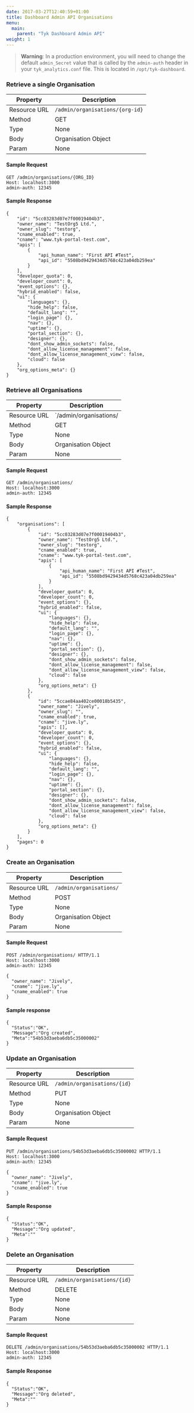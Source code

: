 ```yaml
---
date: 2017-03-27T12:40:59+01:00
title: Dashboard Admin API Organisations
menu:
  main:
    parent: "Tyk Dashboard Admin API"
weight: 1 
---
```


> **Warning**: In a production environment, you will need to change the default `admin_Secret` value that is called by the `admin-auth` header in your `tyk_analytics.conf` file. This is located in `/opt/tyk-dashboard`.

### Retrieve a single Organisation

| **Property** | **Description**                 |
| ------------ | ------------------------------- |
| Resource URL | `/admin/organisations/{org-id}` |
| Method       | GET                             |
| Type         | None                            |
| Body         | Organisation Object             |
| Param        | None                            |

#### Sample Request

```{.copyWrapper}
GET /admin/organisations/{ORG_ID}
Host: localhost:3000
admin-auth: 12345
```

#### Sample Response

```
{
    "id": "5cc03283d07e7f00019404b3",
    "owner_name": "TestOrg5 Ltd.",
    "owner_slug": "testorg",
    "cname_enabled": true,
    "cname": "www.tyk-portal-test.com",
    "apis": [
        {
            "api_human_name": "First API #Test",
            "api_id": "5508bd9429434d5768c423a04db259ea"
        }
    ],
    "developer_quota": 0,
    "developer_count": 0,
    "event_options": {},
    "hybrid_enabled": false,
    "ui": {
        "languages": {},
        "hide_help": false,
        "default_lang": "",
        "login_page": {},
        "nav": {},
        "uptime": {},
        "portal_section": {},
        "designer": {},
        "dont_show_admin_sockets": false,
        "dont_allow_license_management": false,
        "dont_allow_license_management_view": false,
        "cloud": false
    },
    "org_options_meta": {}
}
```


### Retrieve all Organisations

| **Property** | **Description**                 |
| ------------ | ------------------------------- |
| Resource URL | `/admin/organisations/
| Method       | GET                             |
| Type         | None                            |
| Body         | Organisation Object             |
| Param        | None                            |

#### Sample Request

```{.copyWrapper}
GET /admin/organisations/
Host: localhost:3000
admin-auth: 12345
```

#### Sample Response

```
{
    "organisations": [
        {
            "id": "5cc03283d07e7f00019404b3",
            "owner_name": "TestOrg5 Ltd.",
            "owner_slug": "testorg",
            "cname_enabled": true,
            "cname": "www.tyk-portal-test.com",
            "apis": [
                {
                    "api_human_name": "First API #Test",
                    "api_id": "5508bd9429434d5768c423a04db259ea"
                }
            ],
            "developer_quota": 0,
            "developer_count": 0,
            "event_options": {},
            "hybrid_enabled": false,
            "ui": {
                "languages": {},
                "hide_help": false,
                "default_lang": "",
                "login_page": {},
                "nav": {},
                "uptime": {},
                "portal_section": {},
                "designer": {},
                "dont_show_admin_sockets": false,
                "dont_allow_license_management": false,
                "dont_allow_license_management_view": false,
                "cloud": false
            },
            "org_options_meta": {}
        },
        {
            "id": "5ccae84aa402ce00018b5435",
            "owner_name": "Jively",
            "owner_slug": "",
            "cname_enabled": true,
            "cname": "jive.ly",
            "apis": [],
            "developer_quota": 0,
            "developer_count": 0,
            "event_options": {},
            "hybrid_enabled": false,
            "ui": {
                "languages": {},
                "hide_help": false,
                "default_lang": "",
                "login_page": {},
                "nav": {},
                "uptime": {},
                "portal_section": {},
                "designer": {},
                "dont_show_admin_sockets": false,
                "dont_allow_license_management": false,
                "dont_allow_license_management_view": false,
                "cloud": false
            },
            "org_options_meta": {}
        }
    ],
    "pages": 0
}
```

### Create an Organisation

| **Property** | **Description**         |
| ------------ | ----------------------- |
| Resource URL | `/admin/organisations/` |
| Method       | POST                    |
| Type         | None                    |
| Body         | Organisation Object     |
| Param        | None                    |

#### Sample Request

```{.copyWrapper}
POST /admin/organisations/ HTTP/1.1
Host: localhost:3000
admin-auth: 12345

{
  "owner_name": "Jively",
  "cname": "jive.ly",
  "cname_enabled": true
}
```

#### Sample response

```
{
  "Status":"OK",
  "Message":"Org created",
  "Meta":"54b53d3aeba6db5c35000002"
}
```

### Update an Organisation

| **Property** | **Description**             |
| ------------ | --------------------------- |
| Resource URL | `/admin/organisations/{id}` |
| Method       | PUT                         |
| Type         | None                        |
| Body         | Organisation Object         |
| Param        | None                        |

#### Sample Request

```{.copyWrapper}
PUT /admin/organisations/54b53d3aeba6db5c35000002 HTTP/1.1
Host: localhost:3000
admin-auth: 12345

{
  "owner_name": "Jively",
  "cname": "jive.ly",
  "cname_enabled": true
}
```

#### Sample Response

```
{
  "Status":"OK",
  "Message":"Org updated",
  "Meta":""
}
```

### Delete an Organisation

| **Property** | **Description**             |
| ------------ | --------------------------- |
| Resource URL | `/admin/organisations/{id}` |
| Method       | DELETE                      |
| Type         | None                        |
| Body         | None                        |
| Param        | None                        |

#### Sample Request

```{.copyWrapper}
DELETE /admin/organisations/54b53d3aeba6db5c35000002 HTTP/1.1
Host: localhost:3000
admin-auth: 12345
```

#### Sample Response

```
{
  "Status":"OK",
  "Message":"Org deleted",
  "Meta":""
}
```